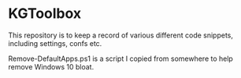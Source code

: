 # KGToolbox

This repository is to keep a record of various different code snippets, including settings, confs etc.

Remove-DefaultApps.ps1 is a script I copied from somewhere to help remove Windows 10 bloat.